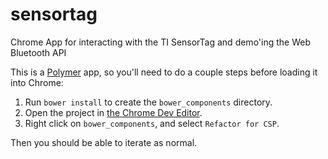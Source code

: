 sensortag
=========

Chrome App for interacting with the TI SensorTag and demo'ing the Web Bluetooth API

This is a [Polymer](http://www.polymer-project.org/) app, so you'll need to do a couple steps before loading it into Chrome:

1. Run `bower install` to create the `bower_components` directory.
2. Open the project in [the Chrome Dev Editor](https://chrome.google.com/webstore/detail/chrome-dev-editor-develop/pnoffddplpippgcfjdhbmhkofpnaalpg).
3. Right click on `bower_components`, and select `Refactor for CSP`.

Then you should be able to iterate as normal.
